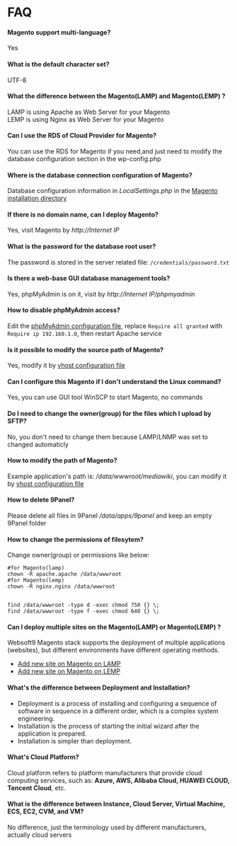 # FAQ

#### Magento support multi-language?

Yes

#### What is the default character set?

UTF-8

#### What the difference between the Magento(LAMP) and Magento(LEMP) ?

LAMP is using Apache as Web Server for your Magento  
LEMP is using Nginx as Web Server for your Magento

#### Can I use the RDS of Cloud Provider for Magento?

You can use the RDS for Magento if you need,and just need to modify the database configuration section in the wp-config.php

#### Where is the database connection configuration of Magento?

Database configuration information in *LocalSettings.php* in the [Magento installation directory](/stack-components.md#mediawiki)

#### If there is no domain name, can I deploy Magento?

Yes, visit Magento by *http://Internet IP*

#### What is the password for the database root user?

The password is stored in the server related file: `/credentials/password.txt`

#### Is there a web-base GUI database management tools?

Yes, phpMyAdmin is on it, visit by *http://Internet IP/phpmyadmin*

#### How to disable phpMyAdmin access?

Edit the  [phpMyAdmin configuration file](/stack-components.md#phpmyadmin), replace `Require all granted` with `Require ip 192.160.1.0`, then restart Apache service

#### Is it possible to modify the source path of Magento?

Yes, modify it by [vhost configuration file](/stack-components.md#apache)

#### Can I configure this Magento if I don't understand the Linux command?

Yes, you can use GUI tool WinSCP to start Magento, no commands

#### Do I need to change the owner(group) for the files which I upload by SFTP?

No, you don't need to change them because LAMP/LNMP was set to changed automaticly

#### How to modify the path of Magento?

Example application's path is: */data/wwwroot/mediawiki*, you can modify it by [vhost configuration file](/stack-components.md#apache)

#### How to delete 9Panel?

Please delete all files in 9Panel */data/apps/9panel* and keep an empty 9Panel folder

#### How to change the permissions of filesytem?

Change owner(group) or permissions like below:

```shell
#for Magento(lamp)
chown -R apache.apache /data/wwwroot
#for Magento(lemp)
chown -R nginx.nginx /data/wwwroot


find /data/wwwroot -type d -exec chmod 750 {} \;
find /data/wwwroot -type f -exec chmod 640 {} \;
```

#### Can I deploy multiple sites on the Magento(LAMP) or Magento(LEMP) ?

Websoft9 Magento stack supports the deployment of multiple applications (websites), but different environments have different operating methods.

* [Add new site on Magento on LAMP](https://support.websoft9.com/docs/lamp/solution-deployment.html#deploy-second-application)
* [Add new site on Magento on LEMP](https://support.websoft9.com/docs/lnmp/solution-deployment.html#deploy-second-application)


#### What's the difference between Deployment and Installation?

- Deployment is a process of installing and configuring a sequence of software in sequence in a different order, which is a complex system engineering.  
- Installation is the process of starting the initial wizard after the application is prepared.  
- Installation is simpler than deployment. 

#### What's Cloud Platform?

Cloud platform refers to platform manufacturers that provide cloud computing services, such as: **Azure, AWS, Alibaba Cloud, HUAWEI CLOUD, Tencent Cloud**, etc.

#### What is the difference between Instance, Cloud Server, Virtual Machine, ECS, EC2, CVM, and VM?

No difference, just the terminology used by different manufacturers, actually cloud servers